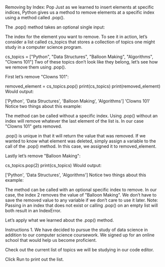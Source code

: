 Removing by Index: Pop
Just as we learned to insert elements at specific indices, Python gives us a method to remove elements at a specific index using a method called .pop().

The .pop() method takes an optional single input:

The index for the element you want to remove.
To see it in action, let’s consider a list called cs_topics that stores a collection of topics one might study in a computer science program.

cs_topics = ["Python", "Data Structures", "Balloon Making", "Algorithms", "Clowns 101"]
Two of these topics don’t look like they belong, let’s see how we remove them using .pop().

First let’s remove "Clowns 101":

removed_element = cs_topics.pop()
print(cs_topics)
print(removed_element)
Would output:

['Python', 'Data Structures', 'Balloon Making', 'Algorithms']
'Clowns 101'
Notice two things about this example:

The method can be called without a specific index. Using .pop() without an index will remove whatever the last element of the list is. In our case "Clowns 101" gets removed.

.pop() is unique in that it will return the value that was removed. If we wanted to know what element was deleted, simply assign a variable to the call of the .pop() method. In this case, we assigned it to removed_element.

Lastly let’s remove "Balloon Making":

cs_topics.pop(2)
print(cs_topics)
Would output:

['Python', 'Data Structures', 'Algorithms']
Notice two things about this example:

The method can be called with an optional specific index to remove. In our case, the index 2 removes the value of "Balloon Making".
We don’t have to save the removed value to any variable if we don’t care to use it later.
Note: Passing in an index that does not exist or calling .pop() on an empty list will both result in an IndexError.

Let’s apply what we learned about the .pop() method.

Instructions
1.
We have decided to pursue the study of data science in addition to our computer science coursework. We signed up for an online school that would help us become proficient.

Check out the current list of topics we will be studying in our code editor.

Click Run to print out the list.
